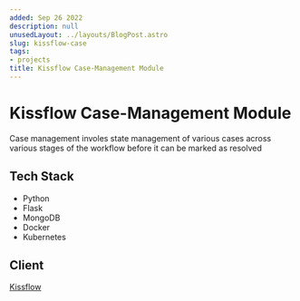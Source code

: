 ```yaml
---
added: Sep 26 2022
description: null
unusedLayout: ../layouts/BlogPost.astro
slug: kissflow-case
tags:
- projects
title: Kissflow Case-Management Module
---
```


# Kissflow Case-Management Module

Case management involes state management of various cases across various stages of the workflow before it can be marked as resolved

## Tech Stack

- Python
- Flask
- MongoDB
- Docker
- Kubernetes

## Client

[Kissflow](https://kissflow.com)
